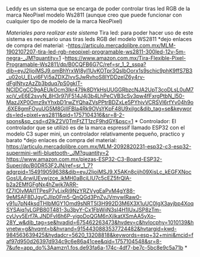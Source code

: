 Leddy es un sistema que se encarga de poder controlar tiras led RGB de la marca NeoPixel modelo Ws2811 (aunque creo que
puede funcionar con cualquier tipo de modelo de la marca NeoPixel)

*Materiales para realizar este sistema*
Tira led:
para poder hacer uso de este sistema es necesario unas tiras leds RGB del modelo WS2811
*dejo enlaces de compra del material:
-https://articulo.mercadolibre.com.mx/MLM-1902107207-tira-led-rgb-neopixel-programable-ws2811-300led-12v-5m-negra-_JM?quantity=1
-https://www.amazon.com.mx/Tira-Flexible-Pixel-Programable-Ws2811/dp/B0CQFB6G7C/ref=sr_1_2_sspa?dib=eyJ2IjoiMSJ9.qmBhYrxWl8yI1UvKOTpr3QslbOorx1s9schic9phK9ffS7B3_u02oU_ELvi6FVi5aZDXZIvvSJwRvhoS8IYDDzeIZ6y4rv-dFglNtyzAzZb3bduq7pS0gkIT-NClDCgCC9gAEUkOcm3lkr479k8DYkHsUUGGRbzcNJA2UpT3coDLsL0uM7xciV_vE6E2svyN_8H3r97jF514J4j3b4LhPeCVB3cSv3pw4fFxrgPtbN_l50-MazJXP0Omz9xYhxbD1rwZYQhaZVsPPtrBDZxLe5PYhjvVCRSVl6rfYv04h9o.6XE8gmFOyuUG5M8GjIlFBIa4Rk9OVsYKpF48U9xiIgc&dib_tag=se&keywords=led+pixel+ws2811&qid=1757104316&sr=8-2-spons&sp_csd=d2lkZ2V0TmFtZT1zcF9hdGY&psc=1
*
Controlador:
El controlador que se utilizó es de la marca espressif llamado ESP32 con el modelo C3 super mini, un controlador relativamente pequeño, practico y  barato
*dejo enlaces de compra del material:
https://articulo.mercadolibre.com.mx/MLM-2092820231-esp32-c3-esp32-supermini-wifi-bluetooth-_JM?quantity=2
https://www.amazon.com.mx/piezas-ESP32-C3-Board-ESP32-Super/dp/B0DR53F2JN/ref=sr_1_7?adgrpid=154919059638&dib=eyJ2IjoiMSJ9.X5AKn8cijh09XisLc_kEGFXNocGosUL4rwjUEvwjzce_ikMH0aBciLIU7c5cEZ5frQlA-b2a2EMfGFgNx4hZwjk7ARR-fZ7IOIvMAI1TPesP7yLjxRi9NzYRZVygEaPvM4gY88-9eMSAF8DJgyCJIlp0Fm5-QnQGd3PnZvJVmywIRaw0-y91u7pN4ksdTHlbMGY1Omd9sNRT5l3H992D3M6X3X1uUC0lgX3ayjbp4XoqSYSAiq1yLGPB80T481-3u3byY-Cx1FbWijN3sI4H1IUxJSP8zTm-cyUyv5Erf7A.JNDFvI6h6P-yigoDoQGM6nXjlkatXSmAA5yXo-28Y_w&dib_tag=se&hvadid=675462263473&hvdev=c&hvlocphy=1010139&hvnetw=g&hvqmt=b&hvrand=9154430883537724482&hvtargid=kwd-984563639425&hydadcr=5620_13208818&keywords=esp+32+mini&mcid=faf97d950d26397d934c9c6e86a41cee&qid=1757104548&sr=8-7&ufe=app_do%3Aamzn1.fos.de93fa6a-174c-4df7-be7c-5bc8e9c5a71b
*
